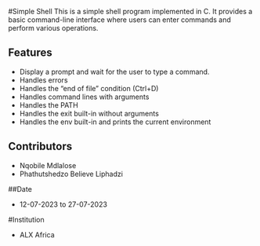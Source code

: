 #Simple Shell
This is a simple shell program implemented in C. It provides a basic command-line interface where users can enter commands and perform various operations.

## Features
- Display a prompt and wait for the user to type a command.
- Handles errors
- Handles the “end of file” condition (Ctrl+D)
- Handles command lines with arguments
- Handles the PATH
- Handles the exit built-in without arguments
- Handles the env built-in and prints the current environment

## Contributors
- Nqobile Mdlalose
- Phathutshedzo Believe Liphadzi

##Date
- 12-07-2023 to 27-07-2023

#Institution
- ALX Africa
